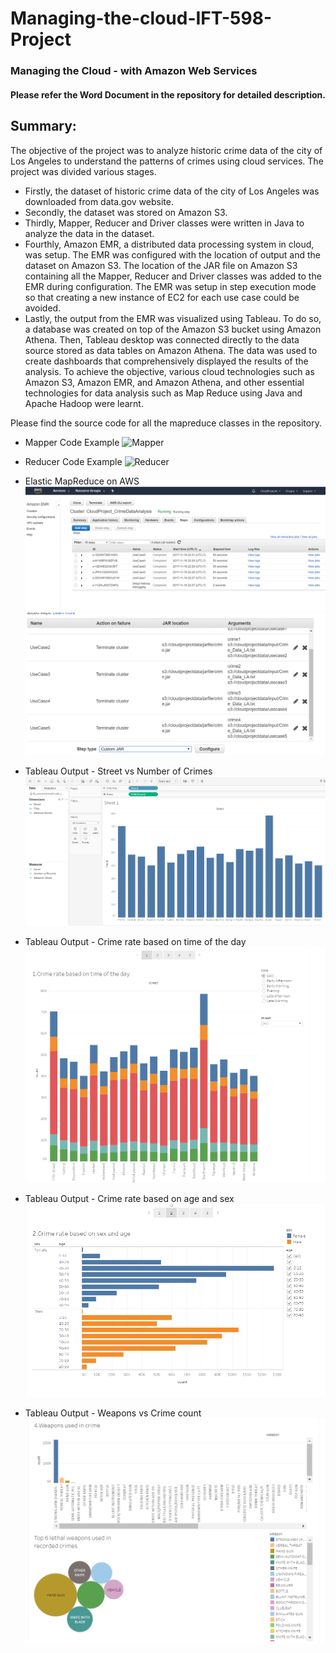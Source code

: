 # Managing-the-cloud-IFT-598-Project

### Managing the Cloud - with Amazon Web Services

#### Please refer the Word Document in the repository for detailed description.

## Summary:

The objective of the project was to analyze historic crime data of the city of Los Angeles to understand the patterns of crimes using cloud services. The project was divided various stages.

- Firstly, the dataset of historic crime data of the city of Los Angeles was downloaded from data.gov website.
- Secondly, the dataset was stored on Amazon S3.
- Thirdly, Mapper, Reducer and Driver classes were written in Java to analyze the data in the dataset.
- Fourthly, Amazon EMR, a distributed data processing system in cloud, was setup. The EMR was configured with the location of output and the dataset on Amazon S3. The location of the JAR file on Amazon S3 containing all the Mapper, Reducer and Driver classes was added to the EMR during configuration. The EMR was setup in step execution mode so that creating a new instance of EC2 for each use case could be avoided.
- Lastly, the output from the EMR was visualized using Tableau. To do so, a database was created on top of the Amazon S3 bucket using Amazon Athena. Then, Tableau desktop was connected directly to the data source stored as data tables on Amazon Athena. The data was used to create dashboards that comprehensively displayed the results of the analysis.
To achieve the objective, various cloud technologies such as Amazon S3, Amazon EMR, and Amazon Athena, and other essential technologies for data analysis such as Map Reduce using Java and Apache Hadoop were learnt.

Please find the source code for all the mapreduce classes in the repository.

- Mapper Code Example
![Mapper](https://github.com/mvsabhishek/Managing-the-cloud-IFT-598-Project/blob/master/map1.PNG)

- Reducer Code Example
![Reducer](https://github.com/mvsabhishek/Managing-the-cloud-IFT-598-Project/blob/master/reduce.PNG)

- Elastic MapReduce on AWS
![EMR](https://github.com/mvsabhishek/mvsabhishek.github.io/blob/master/img/emr.png)
![EMR](https://github.com/mvsabhishek/mvsabhishek.github.io/blob/master/img/emr2.png)
- Tableau Output - Street vs Number of Crimes
![Visualization](https://github.com/mvsabhishek/mvsabhishek.github.io/blob/master/img/tab1.png)
- Tableau Output - Crime rate based on time of the day
![Visualization](https://github.com/mvsabhishek/mvsabhishek.github.io/blob/master/img/tab2.png)
- Tableau Output - Crime rate based on age and sex
![Visualization](https://github.com/mvsabhishek/mvsabhishek.github.io/blob/master/img/tab3.png)
- Tableau Output - Weapons vs Crime count
![Visualization](https://github.com/mvsabhishek/mvsabhishek.github.io/blob/master/img/tab4.png)

